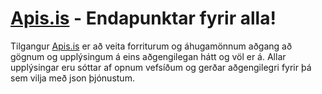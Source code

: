 # [Apis.is](http://apis.is) - Endapunktar fyrir alla!

Tilgangur [Apis.is](http://apis.is) er að veita forriturum og áhugamönnum aðgang að gögnum og upplýsingum á eins aðgengilegan hátt og völ er á. Allar upplýsingar eru sóttar af opnum vefsíðum og gerðar aðgengilegri fyrir þá sem vilja með json þjónustum.